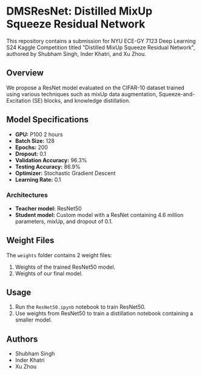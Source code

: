 # DMSResNet: Distilled MixUp Squeeze Residual Network

This repository contains a submission for NYU ECE-GY 7123 Deep Learning S24 Kaggle Competition titled "Distilled MixUp Squeeze Residual Network", authored by Shubham Singh, Inder Khatri, and Xu Zhou. 

## Overview
We propose a ResNet model evaluated on the CIFAR-10 dataset trained using various techniques such as mixUp data augmentation, Squeeze-and-Excitation (SE) blocks, and knowledge distillation.

## Model Specifications
- **GPU:** P100 2 hours
- **Batch Size:** 128
- **Epochs:** 200
- **Dropout:** 0.1
- **Validation Accuracy:** 96.3% 
- **Testing Accuracy:** 86.9%
- **Optimizer:** Stochastic Gradient Descent
- **Learning Rate:** 0.1

### Architectures
- **Teacher model:** ResNet50
- **Student model:** Custom model with a ResNet containing 4.6 million parameters, mixUp, and dropout of 0.1.

## Weight Files
The `weights` folder contains 2 weight files: 
1. Weights of the trained ResNet50 model.
2. Weights of our final model. 

## Usage
1. Run the `ResNet50.ipynb` notebook to train ResNet50.
2. Use weights from ResNet50 to train a distillation notebook containing a smaller model.

## Authors
- Shubham Singh
- Inder Khatri
- Xu Zhou
